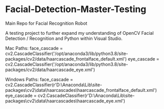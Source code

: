 # Facial-Detection-Master-Testing
Main Repo for Facial Recognition Robot


A testing project to further expand my understanding of OpenCV Facial Detection / Recognition and Python within Visual Studio.

Mac Paths:
face_cascade = cv2.CascadeClassifier('/opt/anaconda3/lib/python3.8/site-packages/cv2/data/haarcascade_frontalface_default.xml')
eye_cascade = cv2.CascadeClassifier('/opt/anaconda3/lib/python3.8/site-packages/cv2/data/haarcascade_eye.xml')

Windows Paths:
face_cascade = cv2.CascadeClassifier(r'D:\\Anaconda\\Lib\\site-packages\\cv2\data\\haarcascades\\haarcascade_frontalface_default.xml')
eye_cascade = cv2.CascadeClassifier(r'D:\\Anaconda\\Lib\\site-packages\\cv2\data\\haarcascades\\haarcascade_eye.xml')

